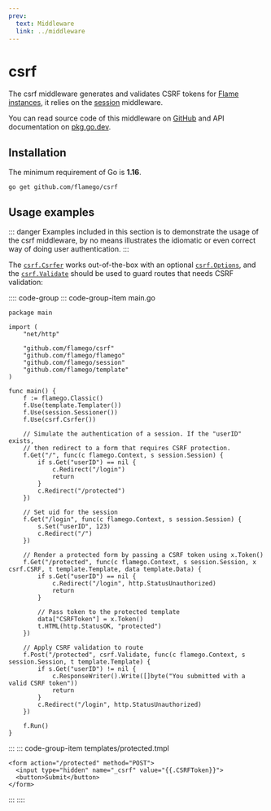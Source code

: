 ```yaml
---
prev:
  text: Middleware
  link: ../middleware
---
```


# csrf

The csrf middleware generates and validates CSRF tokens for [Flame instances](../core-concepts.md#instances), it relies on the [session](session.md) middleware.

You can read source code of this middleware on [GitHub](https://github.com/flamego/session) and API documentation on [pkg.go.dev](https://pkg.go.dev/github.com/flamego/session?tab=doc).

## Installation

The minimum requirement of Go is **1.16**.

```:no-line-numbers
go get github.com/flamego/csrf
```

## Usage examples

::: danger
Examples included in this section is to demonstrate the usage of the csrf middleware, by no means illustrates the idiomatic or even correct way of doing user authentication.
:::

The [`csrf.Csrfer`](https://pkg.go.dev/github.com/flamego/csrf#Csrfer) works out-of-the-box with an optional [`csrf.Options`](https://pkg.go.dev/github.com/flamego/csrf#Options), and the [`csrf.Validate`](https://pkg.go.dev/github.com/flamego/csrf#Validate) should be used to guard routes that needs CSRF validation:

:::: code-group
::: code-group-item main.go
```go:no-line-numbers{41-42,46-47}
package main

import (
	"net/http"

	"github.com/flamego/csrf"
	"github.com/flamego/flamego"
	"github.com/flamego/session"
	"github.com/flamego/template"
)

func main() {
	f := flamego.Classic()
	f.Use(template.Templater())
	f.Use(session.Sessioner())
	f.Use(csrf.Csrfer())

	// Simulate the authentication of a session. If the "userID" exists,
	// then redirect to a form that requires CSRF protection.
	f.Get("/", func(c flamego.Context, s session.Session) {
		if s.Get("userID") == nil {
			c.Redirect("/login")
			return
		}
		c.Redirect("/protected")
	})

	// Set uid for the session
	f.Get("/login", func(c flamego.Context, s session.Session) {
		s.Set("userID", 123)
		c.Redirect("/")
	})

	// Render a protected form by passing a CSRF token using x.Token()
	f.Get("/protected", func(c flamego.Context, s session.Session, x csrf.CSRF, t template.Template, data template.Data) {
		if s.Get("userID") == nil {
			c.Redirect("/login", http.StatusUnauthorized)
			return
		}

		// Pass token to the protected template
		data["CSRFToken"] = x.Token()
		t.HTML(http.StatusOK, "protected")
	})

	// Apply CSRF validation to route
	f.Post("/protected", csrf.Validate, func(c flamego.Context, s session.Session, t template.Template) {
		if s.Get("userID") != nil {
			c.ResponseWriter().Write([]byte("You submitted with a valid CSRF token"))
			return
		}
		c.Redirect("/login", http.StatusUnauthorized)
	})

	f.Run()
}
```
:::
::: code-group-item templates/protected.tmpl
```html:no-line-numbers
<form action="/protected" method="POST">
  <input type="hidden" name="_csrf" value="{{.CSRFToken}}">
  <button>Submit</button>
</form>
```
:::
::::
